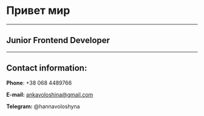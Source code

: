 # Привет мир
***
## Junior Frontend Developer
***
## Contact information:

**Phone**: +38 068 4489766

**E-mail:** ankavoloshina@gmail.com

**Telegram:** @hannavoloshyna